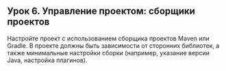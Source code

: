  ## Урок 6. Управление проектом: сборщики проектов

Настройте проект с использованием сборщика проектов Maven или Gradle.
В проекте должны быть зависимости от сторонних библиотек, 
а также минимальные настройки сборки (например, указание версии Java, настройка плагинов).
